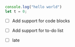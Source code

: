 ```JavaScript
console.log("hello world")
let t = 0;

```
- [ ] Add support for code blocks 
- [ ] Add support for to-do list 
- [ ] late 
 
